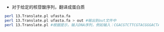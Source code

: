 * 对于给定的核苷酸序列，翻译成蛋白质

```bash
perl 13.Translate.pl ufasta.fa
perl 13.Translate.pl ufasta.fa > out #输出到out文件中
perl 13.Translate.pl #根据提示，输入DNA序列，例如输入：CGACGTCTTCGTACGGGACTAGCTCGTGTCGGTCG 
```
